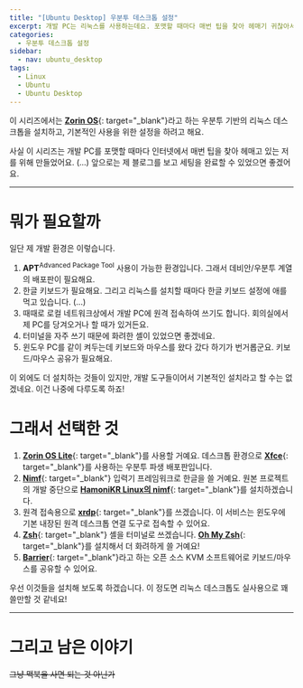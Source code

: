 ```yaml
---
title: "[Ubuntu Desktop] 우분투 데스크톱 설정"
excerpt: 개발 PC는 리눅스를 사용하는데요. 포맷할 때마다 매번 팁을 찾아 헤매기 귀찮아서, 직접 작성했어요!
categories:
  - 우분투 데스크톱 설정
sidebar:
  - nav: ubuntu_desktop
tags:
  - Linux
  - Ubuntu
  - Ubuntu Desktop
---
```


이 시리즈에서는 [**Zorin OS**](https://zorin.com/os/){: target="_blank"}라고 하는 우분투 기반의 리눅스 데스크톱을 설치하고, 기본적인 사용을 위한 설정을 하려고 해요.

사실 이 시리즈는 개발 PC를 포맷할 때마다 인터넷에서 매번 팁을 찾아 헤매고 있는 저를 위해 만들었어요. (...) 앞으로는 제 블로그를 보고 세팅을 완료할 수 있었으면 좋겠어요.

---

# 뭐가 필요할까

일단 제 개발 환경은 이렇습니다.

1. **APT**<sup>Advanced Package Tool</sup> 사용이 가능한 환경입니다. 그래서 데비안/우분투 계열의 배포판이 필요해요.
1. 한글 키보드가 필요해요. 그리고 리눅스를 설치할 때마다 한글 키보드 설정에 애를 먹고 있습니다. (...)
1. 때때로 로컬 네트워크상에서 개발 PC에 원격 접속하여 쓰기도 합니다. 회의실에서 제 PC를 당겨오거나 할 때가 있거든요.
1. 터미널을 자주 쓰기 때문에 화려한 셸이 있었으면 좋겠네요.
1. 윈도우 PC를 같이 켜두는데 키보드와 마우스를 왔다 갔다 하기가 번거롭군요. 키보드/마우스 공유가 필요해요.

이 외에도 더 설치하는 것들이 있지만, 개발 도구들이어서 기본적인 설치라고 할 수는 없겠네요. 이건 나중에 다루도록 하죠!

# 그래서 선택한 것

1. [**Zorin OS Lite**](https://zorin.com/os/download/){: target="_blank"}를 사용할 거예요. 데스크톱 환경으로 [**Xfce**](https://www.xfce.org/){: target="_blank"}를 사용하는 우분투 파생 배포판입니다.
1. [**Nimf**](https://nimf-i18n.gitlab.io/){: target="_blank"} 입력기 프레임워크로 한글을 쓸 거예요. 원본 프로젝트의 개발 중단으로 [**HamoniKR Linux의 nimf**](https://github.com/hamonikr/nimf){: target="_blank"}를 설치하겠습니다.
1. 원격 접속용으로 [**xrdp**](http://xrdp.org/){: target="_blank"}를 쓰겠습니다. 이 서비스는 윈도우에 기본 내장된 원격 데스크톱 연결 도구로 접속할 수 있어요.
1. [**Zsh**](https://www.zsh.org/){: target="_blank"} 셸을 터미널로 쓰겠습니다. [**Oh My Zsh**](https://ohmyz.sh/){: target="_blank"}를 설치해서 더 화려하게 쓸 거예요!
1. [**Barrier**](https://github.com/debauchee/barrier){: target="_blank"}라고 하는 오픈 소스 KVM 소프트웨어로 키보드/마우스를 공유할 수 있어요.

우선 이것들을 설치해 보도록 하겠습니다. 이 정도면 리눅스 데스크톱도 실사용으로 꽤 쓸만할 것 같네요!

---

# 그리고 남은 이야기

~~그냥 맥북을 사면 되는 것 아닌가~~
